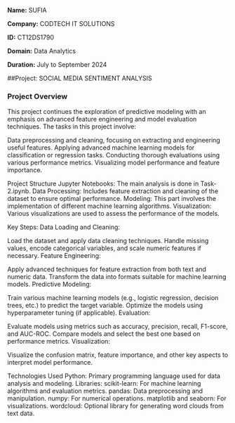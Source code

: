 **Name:** SUFIA

**Company:** CODTECH IT SOLUTIONS

**ID:** CT12DS1790

**Domain:** Data Analytics

**Duration:** July to September 2024

 ##Project: SOCIAL MEDIA SENTIMENT ANALYSIS

 ### Project Overview
This project continues the exploration of predictive modeling with an emphasis on advanced feature engineering and model evaluation techniques. The tasks in this project involve:

Data preprocessing and cleaning, focusing on extracting and engineering useful features.
Applying advanced machine learning models for classification or regression tasks.
Conducting thorough evaluations using various performance metrics.
Visualizing model performance and feature importance.

Project Structure
Jupyter Notebooks: The main analysis is done in Task-2.ipynb.
Data Processing: Includes feature extraction and cleaning of the dataset to ensure optimal performance.
Modeling: This part involves the implementation of different machine learning algorithms.
Visualization: Various visualizations are used to assess the performance of the models.

Key Steps:
Data Loading and Cleaning:

Load the dataset and apply data cleaning techniques.
Handle missing values, encode categorical variables, and scale numeric features if necessary.
Feature Engineering:

Apply advanced techniques for feature extraction from both text and numeric data.
Transform the data into formats suitable for machine learning models.
Predictive Modeling:

Train various machine learning models (e.g., logistic regression, decision trees, etc.) to predict the target variable.
Optimize the models using hyperparameter tuning (if applicable).
Evaluation:

Evaluate models using metrics such as accuracy, precision, recall, F1-score, and AUC-ROC.
Compare models and select the best one based on performance metrics.
Visualization:

Visualize the confusion matrix, feature importance, and other key aspects to interpret model performance.

Technologies Used
Python: Primary programming language used for data analysis and modeling.
Libraries:
scikit-learn: For machine learning algorithms and evaluation metrics.
pandas: Data preprocessing and manipulation.
numpy: For numerical operations.
matplotlib and seaborn: For visualizations.
wordcloud: Optional library for generating word clouds from text data.
